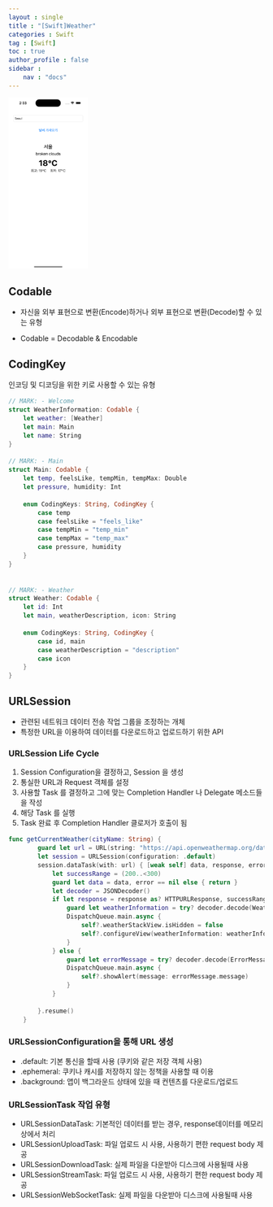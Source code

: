 ```yaml
---
layout : single
title : "[Swift]Weather"
categories : Swift
tag : [Swift]
toc : true
author_profile : false
sidebar :
    nav : "docs"
---
```


<img src="https://raw.githubusercontent.com/bagoonichanger/bagoonichanger.github.io/upload_Image/images/202210061433844.png" alt="Simulator Screen Shot - iPhone 14 Pro - 2022-10-06 at 14.33.29" style="zoom:33%;" />

## Codable

- 자신을 외부 표현으로 변환(Encode)하거나 외부 표현으로 변환(Decode)할 수 있는 유형

- Codable = Decodable & Encodable



## CodingKey

인코딩 및 디코딩을 위한 키로 사용할 수 있는 유형



```swift
// MARK: - Welcome
struct WeatherInformation: Codable {
    let weather: [Weather]
    let main: Main
    let name: String
}

// MARK: - Main
struct Main: Codable {
    let temp, feelsLike, tempMin, tempMax: Double
    let pressure, humidity: Int

    enum CodingKeys: String, CodingKey {
        case temp
        case feelsLike = "feels_like"
        case tempMin = "temp_min"
        case tempMax = "temp_max"
        case pressure, humidity
    }
}


// MARK: - Weather
struct Weather: Codable {
    let id: Int
    let main, weatherDescription, icon: String

    enum CodingKeys: String, CodingKey {
        case id, main
        case weatherDescription = "description"
        case icon
    }
}
```

## URLSession

- 관련된 네트워크 데이터 전송 작업 그룹을 조정하는 개체
- 특정한 URL을 이용하여 데이터를 다운로드하고 업로드하기 위한 API

### URLSession Life Cycle

1. Session Configuration을 결정하고, Session 을 생성
2. 통실한 URL과 Request 객체를 설정
3. 사용할 Task 를 결정하고 그에 맞는 Completion Handler 나 Delegate 메소드들을 작성
4. 해당 Task 를 실행
5. Task 완료 후 Completion Handler 클로저가 호출이 됨

```SWIFT
func getCurrentWeather(cityName: String) {
        guard let url = URL(string: "https://api.openweathermap.org/data/2.5/weather?q=\(cityName)&appid=d12719ff6add0324fbfe64e247fcd42f") else { return }
        let session = URLSession(configuration: .default)
        session.dataTask(with: url) { [weak self] data, response, error in
            let successRange = (200..<300)
            guard let data = data, error == nil else { return }
            let decoder = JSONDecoder()
            if let response = response as? HTTPURLResponse, successRange.contains(response.statusCode){
                guard let weatherInformation = try? decoder.decode(WeatherInformation.self, from: data) else { return }
                DispatchQueue.main.async {
                    self?.weatherStackView.isHidden = false
                    self?.configureView(weatherInformation: weatherInformation)
                }
            } else {
                guard let errorMessage = try? decoder.decode(ErrorMessage.self, from: data) else { return }
                DispatchQueue.main.async {
                    self?.showAlert(message: errorMessage.message)
                }
            }
            
        }.resume()
    }
```

### URLSessionConfiguration을 통해 URL 생성

- .default: 기본 통신을 할때 사용 (쿠키와 같은 저장 객체 사용)
- .ephemeral: 쿠키나 캐시를 저장하지 않는 정책을 사용할 때 이용
- .background: 앱이 백그라운드 상태에 있을 때 컨텐츠를 다운로드/업로드

### URLSessionTask 작업 유형

- URLSessionDataTask: 기본적인 데이터를 받는 경우, response데이터를 메모리 상에서 처리
- URLSessionUploadTask: 파일 업로드 시 사용, 사용하기 편한 request body 제공
- URLSessionDownloadTask: 실제 파일을 다운받아 디스크에 사용될때 사용
- URLSessionStreamTask: 파일 업로드 시 사용, 사용하기 편한 request body 제공
- URLSessionWebSocketTask: 실제 파일을 다운받아 디스크에 사용될때 사용

